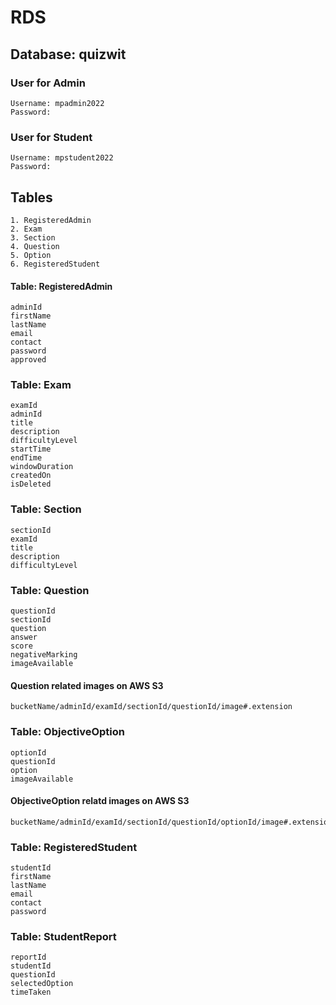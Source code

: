 # RDS

## Database: quizwit

### User for Admin
```
Username: mpadmin2022
Password:
```

### User for Student
```
Username: mpstudent2022
Password:
```

## Tables
```
1. RegisteredAdmin
2. Exam
3. Section
4. Question
5. Option
6. RegisteredStudent
```

#### Table: RegisteredAdmin
```
adminId
firstName
lastName
email
contact
password
approved
```

### Table: Exam
```
examId
adminId
title
description
difficultyLevel
startTime
endTime
windowDuration
createdOn
isDeleted
```

### Table: Section
```
sectionId
examId
title
description
difficultyLevel
```

### Table: Question
```
questionId
sectionId
question
answer
score
negativeMarking
imageAvailable
```

#### Question related images on AWS S3
```
bucketName/adminId/examId/sectionId/questionId/image#.extension
```

### Table: ObjectiveOption
```
optionId
questionId
option
imageAvailable
```

#### ObjectiveOption relatd images on AWS S3
```
bucketName/adminId/examId/sectionId/questionId/optionId/image#.extension
```

### Table: RegisteredStudent
```
studentId
firstName
lastName
email
contact
password
```

### Table: StudentReport
```
reportId
studentId
questionId
selectedOption
timeTaken
```

